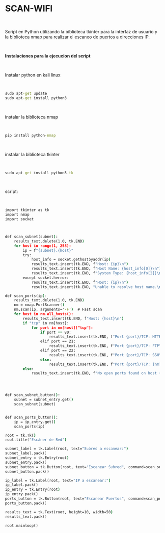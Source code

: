 # SCAN-WIFI

<br>

Script en Python utilizando la biblioteca tkinter para la interfaz de usuario y la biblioteca nmap para realizar el escaneo de puertos a direcciones IP.

<br>

**Instalaciones para la ejecucion del script**

<br>

Instalar python en kali linux

<br>

```cmd
sudo apt-get update
sudo apt-get install python3
```

<br>

instalar la biblioteca nmap

<br>

```cmd
pip install python-nmap
```
<br>

instalar la biblioteca tkinter 

<br>

```cmd
sudo apt-get install python3-tk
```

<br>

script:

<br>

```cmd
import tkinter as tk
import nmap
import socket  



def scan_subnet(subnet):
    results_text.delete(1.0, tk.END)
    for host in range(1, 255):
        ip = f"{subnet}.{host}"
        try:
            host_info = socket.gethostbyaddr(ip)
            results_text.insert(tk.END, f"Host: {ip}\n")
            results_text.insert(tk.END, f"Host Name: {host_info[0]}\n")
            results_text.insert(tk.END, f"System Type: {host_info[2]}\n\n")
        except socket.herror:
            results_text.insert(tk.END, f"Host: {ip}\n")
            results_text.insert(tk.END, "Unable to resolve host name.\n\n")

def scan_ports(ip):
    results_text.delete(1.0, tk.END)
    nm = nmap.PortScanner()
    nm.scan(ip, arguments='-F')  # Fast scan
    for host in nm.all_hosts():
        results_text.insert(tk.END, f"Host: {host}\n")
        if "tcp" in nm[host]:
            for port in nm[host]["tcp"]:
                if port == 80:
                    results_text.insert(tk.END, f"Port {port}/TCP: HTTP\n")
                elif port == 21:
                    results_text.insert(tk.END, f"Port {port}/TCP: FTP\n")
                elif port == 22:
                    results_text.insert(tk.END, f"Port {port}/TCP: SSH\n")
                else:
                    results_text.insert(tk.END, f"Port {port}/TCP: {nm[host]['tcp'][port]['name']}\n")
        else:
            results_text.insert(tk.END, f"No open ports found on host {host}\n\n")




def scan_subnet_button():
    subnet = subnet_entry.get()
    scan_subnet(subnet)


def scan_ports_button():
    ip = ip_entry.get()
    scan_ports(ip)

root = tk.Tk()
root.title("Escáner de Red")

subnet_label = tk.Label(root, text="Subred a escanear:")
subnet_label.pack()
subnet_entry = tk.Entry(root)
subnet_entry.pack()
subnet_button = tk.Button(root, text="Escanear Subred", command=scan_subnet_button)
subnet_button.pack()

ip_label = tk.Label(root, text="IP a escanear:")
ip_label.pack()
ip_entry = tk.Entry(root)
ip_entry.pack()
ports_button = tk.Button(root, text="Escanear Puertos", command=scan_ports_button)
ports_button.pack()

results_text = tk.Text(root, height=10, width=50)
results_text.pack()

root.mainloop()

```
